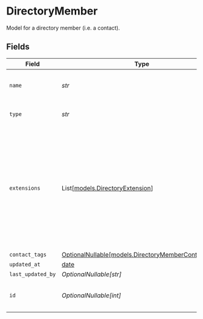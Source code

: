 # DirectoryMember

Model for a directory member (i.e. a contact).


## Fields

| Field                                                                                                 | Type                                                                                                  | Required                                                                                              | Description                                                                                           | Example                                                                                               |
| ----------------------------------------------------------------------------------------------------- | ----------------------------------------------------------------------------------------------------- | ----------------------------------------------------------------------------------------------------- | ----------------------------------------------------------------------------------------------------- | ----------------------------------------------------------------------------------------------------- |
| `name`                                                                                                | *str*                                                                                                 | :heavy_check_mark:                                                                                    | Name of the directory member                                                                          | Jane Doe                                                                                              |
| `type`                                                                                                | *str*                                                                                                 | :heavy_check_mark:                                                                                    | Type of the directory member                                                                          | contact                                                                                               |
| `extensions`                                                                                          | List[[models.DirectoryExtension](../models/directoryextension.md)]                                    | :heavy_minus_sign:                                                                                    | List of extensions for the directory member                                                           | [<br/>{<br/>"name": "work",<br/>"numbers": [<br/>{<br/>"number": "+1234567890",<br/>"rules": [<br/>{<br/>"language": "en"<br/>}<br/>]<br/>}<br/>]<br/>}<br/>] |
| `contact_tags`                                                                                        | [OptionalNullable[models.DirectoryMemberContactTags]](../models/directorymembercontacttags.md)        | :heavy_minus_sign:                                                                                    | N/A                                                                                                   |                                                                                                       |
| `updated_at`                                                                                          | [date](https://docs.python.org/3/library/datetime.html#date-objects)                                  | :heavy_minus_sign:                                                                                    | N/A                                                                                                   |                                                                                                       |
| `last_updated_by`                                                                                     | *OptionalNullable[str]*                                                                               | :heavy_minus_sign:                                                                                    | N/A                                                                                                   |                                                                                                       |
| `id`                                                                                                  | *OptionalNullable[int]*                                                                               | :heavy_minus_sign:                                                                                    | Internal ID of the directory member                                                                   | 1                                                                                                     |